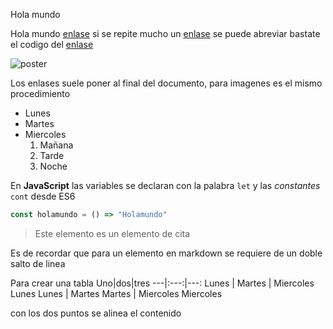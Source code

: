 Hola mundo

Hola mundo
[enlase]
si se repite mucho un [enlase] se puede abreviar bastate el codigo del [enlase]

![poster][markdown]

Los enlases suele poner al final del documento, para imagenes es el mismo procedimiento



* Lunes
* Martes
* Miercoles
    1. Mañana
    2. Tarde
    3. Noche

En **JavaScript** las variables se declaran con la palabra `let` y las *constantes* `cont` desde ES6

```javascript
const holamundo = () => "Holamundo"
```

> Este elemento es un elemento de cita

Es de recordar que para un elemento en markdown se requiere de un doble salto de linea

Para crear una tabla
Uno|dos|tres
---|:---:|---:
Lunes | Martes | Miercoles
Lunes Lunes | Martes Martes | Miercoles Miercoles
  
con los dos puntos se alinea el contenido 












[enlase]: https://www.youtube.com/watch?v=BGvYjLgo-Uk

[markdown]: https://upload.wikimedia.org/wikipedia/commons/thumb/4/48/Markdown-mark.svg/1200px-Markdown-mark.svg.png
